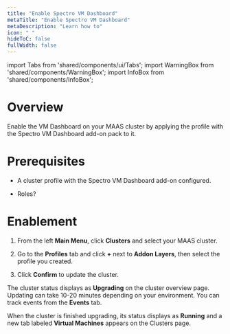 ```yaml
---
title: "Enable Spectro VM Dashboard"
metaTitle: "Enable Spectro VM Dashboard"
metaDescription: "Learn how to"
icon: " "
hideToC: false
fullWidth: false
---
```


import Tabs from 'shared/components/ui/Tabs';
import WarningBox from 'shared/components/WarningBox';
import InfoBox from 'shared/components/InfoBox';


# Overview

Enable the VM Dashboard on your MAAS cluster by applying the profile with the Spectro VM Dashboard add-on pack to it. 


# Prerequisites

- A cluster profile with the Spectro VM Dashboard add-on configured.

- Roles?

# Enablement

1. From the left **Main Menu**, click **Clusters** and select your MAAS cluster. 


2. Go to the **Profiles** tab and click **+** next to **Addon Layers**, then select the profile you created.


3. Click **Confirm** to update the cluster.
	
The cluster status displays as **Upgrading** on the cluster overview page. Updating can take 10-20 minutes depending on your environment. You can track events from the **Events** tab.

When the cluster is finished upgrading, its status displays as **Running** and a new tab labeled **Virtual Machines** appears on the Clusters page. 
	
